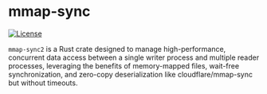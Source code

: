 # mmap-sync
[![License](https://img.shields.io/badge/license-Apache%202.0-blue)](LICENSE)

`mmap-sync2` is a Rust crate designed to manage high-performance, concurrent data access between a single writer process and multiple reader processes, leveraging the benefits of memory-mapped files, wait-free synchronization, and zero-copy deserialization like cloudflare/mmap-sync but without timeouts.
